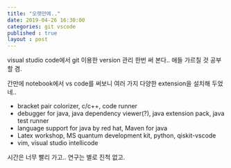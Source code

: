 ```yaml
---
title: "오랫만에.."
date: 2019-04-26 16:30:00
categories: git vscode 
published : true
layout : post
---
```


visual studio code에서 git 이용한 version 관리 한번 써 본다..
애들 가르칠 것 공부할 겸.

간만에 notebook에서 vs code를 써보니 여러 가지 다양한 extension을 설치해 두었네..
- bracket pair colorizer, c/c++, code runner
- debugger for java, java dependency viewer(?), java extension pack, java test runner
- language support for java by red hat, Maven for java
- Latex workshop, MS quantum development kit, python, qiskit-vscode
- vim, visual studio intellicode

시간은 너무 빨리 가고.. 연구는 별로 진척 없고.
